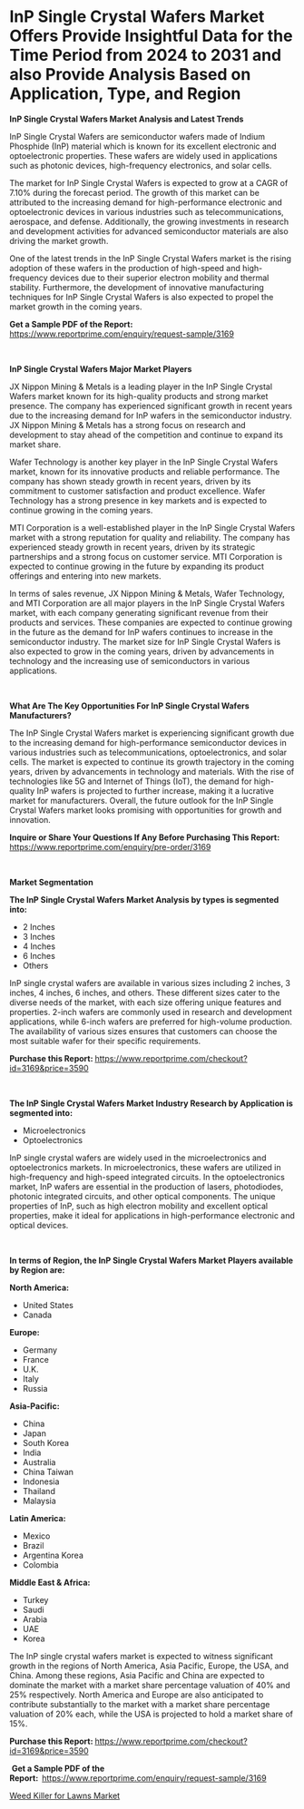 <p><h1>InP Single Crystal Wafers Market Offers Provide Insightful Data for the Time Period from 2024 to 2031 and also Provide Analysis Based on Application, Type, and Region</h1></p><p><strong>InP Single Crystal Wafers Market Analysis and Latest Trends</strong></p>
<p><p>InP Single Crystal Wafers are semiconductor wafers made of Indium Phosphide (InP) material which is known for its excellent electronic and optoelectronic properties. These wafers are widely used in applications such as photonic devices, high-frequency electronics, and solar cells.</p><p>The market for InP Single Crystal Wafers is expected to grow at a CAGR of 7.10% during the forecast period. The growth of this market can be attributed to the increasing demand for high-performance electronic and optoelectronic devices in various industries such as telecommunications, aerospace, and defense. Additionally, the growing investments in research and development activities for advanced semiconductor materials are also driving the market growth.</p><p>One of the latest trends in the InP Single Crystal Wafers market is the rising adoption of these wafers in the production of high-speed and high-frequency devices due to their superior electron mobility and thermal stability. Furthermore, the development of innovative manufacturing techniques for InP Single Crystal Wafers is also expected to propel the market growth in the coming years.</p></p>
<p><strong>Get a Sample PDF of the Report:&nbsp;</strong> <a href="https://www.reportprime.com/enquiry/request-sample/3169">https://www.reportprime.com/enquiry/request-sample/3169</a></p>
<p>&nbsp;</p>
<p><strong>InP Single Crystal Wafers Major Market Players</strong></p>
<p><p>JX Nippon Mining & Metals is a leading player in the InP Single Crystal Wafers market known for its high-quality products and strong market presence. The company has experienced significant growth in recent years due to the increasing demand for InP wafers in the semiconductor industry. JX Nippon Mining & Metals has a strong focus on research and development to stay ahead of the competition and continue to expand its market share.</p><p>Wafer Technology is another key player in the InP Single Crystal Wafers market, known for its innovative products and reliable performance. The company has shown steady growth in recent years, driven by its commitment to customer satisfaction and product excellence. Wafer Technology has a strong presence in key markets and is expected to continue growing in the coming years.</p><p>MTI Corporation is a well-established player in the InP Single Crystal Wafers market with a strong reputation for quality and reliability. The company has experienced steady growth in recent years, driven by its strategic partnerships and a strong focus on customer service. MTI Corporation is expected to continue growing in the future by expanding its product offerings and entering into new markets.</p><p>In terms of sales revenue, JX Nippon Mining & Metals, Wafer Technology, and MTI Corporation are all major players in the InP Single Crystal Wafers market, with each company generating significant revenue from their products and services. These companies are expected to continue growing in the future as the demand for InP wafers continues to increase in the semiconductor industry. The market size for InP Single Crystal Wafers is also expected to grow in the coming years, driven by advancements in technology and the increasing use of semiconductors in various applications.</p></p>
<p>&nbsp;</p>
<p><strong>What Are The Key Opportunities For InP Single Crystal Wafers Manufacturers?</strong></p>
<p><p>The InP Single Crystal Wafers market is experiencing significant growth due to the increasing demand for high-performance semiconductor devices in various industries such as telecommunications, optoelectronics, and solar cells. The market is expected to continue its growth trajectory in the coming years, driven by advancements in technology and materials. With the rise of technologies like 5G and Internet of Things (IoT), the demand for high-quality InP wafers is projected to further increase, making it a lucrative market for manufacturers. Overall, the future outlook for the InP Single Crystal Wafers market looks promising with opportunities for growth and innovation.</p></p>
<p><strong>Inquire or Share Your Questions If Any Before Purchasing This Report:</strong> <a href="https://www.reportprime.com/enquiry/pre-order/3169">https://www.reportprime.com/enquiry/pre-order/3169</a></p>
<p>&nbsp;</p>
<p><strong>Market Segmentation</strong></p>
<p><strong>The InP Single Crystal Wafers Market Analysis by types is segmented into:</strong></p>
<p><ul><li>2 Inches</li><li>3 Inches</li><li>4 Inches</li><li>6 Inches</li><li>Others</li></ul></p>
<p><p>InP single crystal wafers are available in various sizes including 2 inches, 3 inches, 4 inches, 6 inches, and others. These different sizes cater to the diverse needs of the market, with each size offering unique features and properties. 2-inch wafers are commonly used in research and development applications, while 6-inch wafers are preferred for high-volume production. The availability of various sizes ensures that customers can choose the most suitable wafer for their specific requirements.</p></p>
<p><strong>Purchase this Report:&nbsp;</strong><a href="https://www.reportprime.com/checkout?id=3169&price=3590">https://www.reportprime.com/checkout?id=3169&price=3590</a></p>
<p>&nbsp;</p>
<p><strong>The InP Single Crystal Wafers Market Industry Research by Application is segmented into:</strong></p>
<p><ul><li>Microelectronics</li><li>Optoelectronics</li></ul></p>
<p><p>InP single crystal wafers are widely used in the microelectronics and optoelectronics markets. In microelectronics, these wafers are utilized in high-frequency and high-speed integrated circuits. In the optoelectronics market, InP wafers are essential in the production of lasers, photodiodes, photonic integrated circuits, and other optical components. The unique properties of InP, such as high electron mobility and excellent optical properties, make it ideal for applications in high-performance electronic and optical devices.</p></p>
<p>&nbsp;</p>
<p><strong>In terms of Region, the InP Single Crystal Wafers Market Players available by Region are:</strong></p>
<p>
    <p> <strong> North America: </strong>
        <ul>
            <li>United States</li>
            <li>Canada</li>
        </ul>
        </p> 
    <p> <strong> Europe: </strong>
        <ul>
            <li>Germany</li>
            <li>France</li>
            <li>U.K.</li>
            <li>Italy</li>
            <li>Russia</li>
        </ul>
        </p> 
    <p> <strong> Asia-Pacific: </strong>
        <ul>
            <li>China</li>
            <li>Japan</li>
            <li>South Korea</li>
            <li>India</li>
            <li>Australia</li>
            <li>China Taiwan</li>
            <li>Indonesia</li>
            <li>Thailand</li>
            <li>Malaysia</li>
        </ul>
        </p> 
    <p> <strong> Latin America: </strong>
        <ul>
            <li>Mexico</li>
            <li>Brazil</li>
            <li>Argentina Korea</li>
            <li>Colombia</li>
        </ul>
        </p> 
    <p> <strong> Middle East & Africa: </strong>
        <ul>
            <li>Turkey</li>
            <li>Saudi</li>
            <li>Arabia</li>
            <li>UAE</li>
            <li>Korea</li>
        </ul>
    </p>
    </p>
<p><p>The InP single crystal wafers market is expected to witness significant growth in the regions of North America, Asia Pacific, Europe, the USA, and China. Among these regions, Asia Pacific and China are expected to dominate the market with a market share percentage valuation of 40% and 25% respectively. North America and Europe are also anticipated to contribute substantially to the market with a market share percentage valuation of 20% each, while the USA is projected to hold a market share of 15%.</p></p>
<p><strong>Purchase this Report: </strong><a href="https://www.reportprime.com/checkout?id=3169&price=3590">https://www.reportprime.com/checkout?id=3169&price=3590</a></p>
<p>&nbsp;<strong>Get a Sample PDF of the Report:&nbsp;&nbsp;</strong><a href="https://www.reportprime.com/enquiry/request-sample/3169">https://www.reportprime.com/enquiry/request-sample/3169</a></p>
<p><strong></strong></p>
<p><p><a href="https://silk-columnist-571.notion.site/Weed-Killer-for-Lawns-Market-with-the-goal-of-estimating-the-market-size-and-future-growth-potential-5645ea1b79ed4af58968b7d9c3fe9b5b">Weed Killer for Lawns Market</a></p></p>